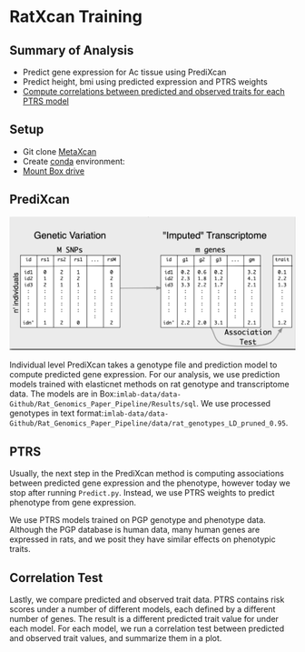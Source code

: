 # RatXcan Training

## Summary of Analysis
* Predict gene expression for Ac tissue using PrediXcan
* Predict height, bmi using predicted expression and PTRS weights
* [Compute correlations between predicted and observed traits for each PTRS model](analysis/Plot_Correlations.Rmd)

## Setup 
* Git clone [MetaXcan](https://github.com/hakyimlab/MetaXcan)
* Create [conda](https://github.com/hakyimlab/MetaXcan/blob/master/README.md#example-conda-environment-setup) environment: 
* [Mount Box drive](https://support.box.com/hc/en-us/articles/360043697474-Installing-and-Updating-Box-Drive)

## PrediXcan

![](docs/PrediXcan.png)

Individual level PrediXcan takes a genotype file and prediction model to compute predicted gene expression. For our analysis, we use prediction models trained with elasticnet methods on rat genotype and transcriptome data. The models are in Box:`imlab-data/data-Github/Rat_Genomics_Paper_Pipeline/Results/sql`. We use processed genotypes in text format:`imlab-data/data-Github/Rat_Genomics_Paper_Pipeline/data/rat_genotypes_LD_pruned_0.95`.


## PTRS

Usually, the next step in the PrediXcan method is computing associations between predicted gene expression and the phenotype, however today we stop after running `Predict.py`. Instead, we use PTRS weights to predict phenotype from gene expression. 

We use PTRS models trained on PGP genotype and phenotype data. Although the PGP database is human data, many human genes are expressed in rats, and we posit they have similar effects on phenotypic traits.

## Correlation Test

Lastly, we compare predicted and observed trait data. PTRS contains risk scores under a number of different models, each defined by a different number of genes. The result is a different predicted trait value for under each model. For each model, we run a correlation test between predicted and observed trait values, and summarize them in a plot.
